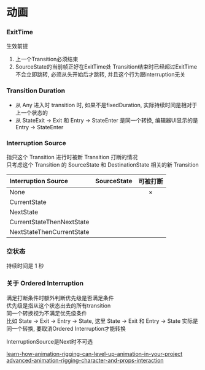 ﻿动画
==


### ExitTime  
生效前提  
1. 上一个Transition必须结束
2. SourceState的当前帧正好在ExitTime处 
   Transition结束时已经超过ExitTime不会立即跳转, 必须从头开始后才跳转, 并且这个行为跟interruption无关  

### Transition Duration  
- 从 Any 进入时 transition 时, 如果不是fixedDuration, 实际持续时间是相对于上一个状态的  
- 从 StateExit -> Exit 和 Entry -> StateEnter 是同一个转换, 编辑器UI显示的是 Entry -> StateEnter

### Interruption Source  
指只这个 Transition 进行时被新 Transition 打断的情况  
只考虑这个 Transition 的 SourceState 和 DestinationState 相关的新 Transition

|Interruption Source|SourceState|可被打断|
|:---|:---:|:---:|
|None| |×||
|CurrentState| ||
|NextState| |||
|CurrentStateThenNextState| |
|NextStateThenCurrentState| |

### 空状态  
持续时间是 1 秒


### 关于 Ordered Interruption  
满足打断条件时额外判断优先级是否满足条件  
优先级是指从这个状态出去的所有transition  
同一个转换视为不满足优先级条件  
比如 State -> Exit -> Entry -> State, 这里 State -> Exit 和 Entry -> State 实际是同一个转换, 要取消Ordered Interruption才能转换


InterruptionSource是Next时不可选  
  

[learn-how-animation-rigging-can-level-up-animation-in-your-project](https://blog.unity.com/technology/learn-how-animation-rigging-can-level-up-animation-in-your-project)  
[advanced-animation-rigging-character-and-props-interaction](https://blog.unity.com/technology/advanced-animation-rigging-character-and-props-interaction)  